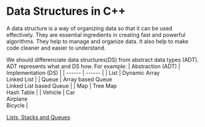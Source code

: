 # Data Structures in C++

A data structure is a way of organizing data so that it can be used effectively. They are essential ingredients in creating fast and powerful algorithms. They help to manage and organize data.
It also help to make code cleaner and easier to understand.


We should differenciate data structures(DS) from abstract data types (ADT). ADT represents what and DS how. For example:
| Abstraction (ADT) | Implementation (DS) |
| ------ | ------ |
| List | Dynamic Array<br>Linked List  |
| Queue | Array based Queue<br>Linked List based Queue |
| Map | Tree Map<br>Hash Table |
| Vehicle | Car<br>Airplane<br>Bicycle |


[Lists, Stacks and Queues](doc/lists.md)